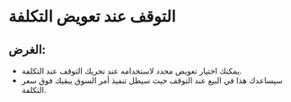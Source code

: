 # التوقف عند تعويض التكلفة

## الغرض:

- يمكنك اختيار تعويض محدد لاستخدامه عند تحريك التوقف عند التكلفة.
- سيساعدك هذا في البيع عند التوقف حيث سيظل تنفيذ أمر السوق يبقيك فوق سعر التكلفة.
